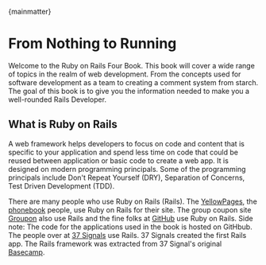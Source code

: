 {mainmatter}

# From Nothing to Running
Welcome to the Ruby on Rails Four Book. This book will cover a wide range of topics in the realm of web development. From the concepts used for software development as a team to creating a comment system from starch. The goal of this book is to give you the information needed to make you a well-rounded Rails Developer. 

## What is Ruby on Rails
A web framework helps developers to focus on code and content that is specific to your application and spend less time on code that could be reused between application or basic code to create a web app. It is designed on modern programming principals. Some of the programming principals include Don't Repeat Yourself (DRY), Separation of Concerns, Test Driven Development (TDD).

There are many people who use Ruby on Rails (Rails). The [YellowPages](http://yp.com), the [phonebook](http://en.wikipedia.org/wiki/Telephone_directory) people, use Ruby on Rails for their site. The group coupon site [Groupon](http://www.groupon.com/) also use Rails and the fine folks at [GitHub](https://github.com) use Ruby on Rails. Side note: The code for the applications used in the book is hosted on GitHbub. The people over at [37 Signals](http://37signals.com/) use Rails. 37 Signals created the first Rails app. The Rails framework was extracted from 37 Signal's original [Basecamp](http://basecamp.com).






